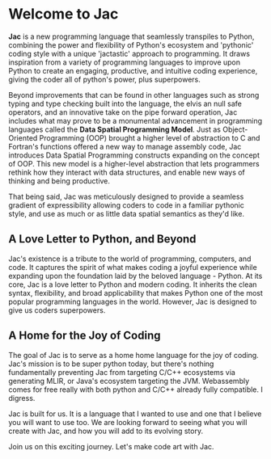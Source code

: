 # Welcome to Jac

**Jac** is a new programming language that seamlessly transpiles to Python, combining the power and flexibility of Python's ecosystem and 'pythonic' coding style with a unique 'jactastic' approach to programming. It draws inspiration from a variety of programming languages to improve upon Python to create an engaging, productive, and intuitive coding experience, giving the coder all of python's power, plus superpowers.

Beyond improvements that can be found in other languages such as strong typing and type checking built into the language, the elvis an null safe operators, and an innovative take on the pipe forward operation, Jac includes what may prove to be a monumental advancement in programming languages called the **Data Spatial Programming Model**. Just as Object-Oriented Programming (OOP) brought a higher level of abstraction to C and Fortran's functions offered a new way to manage assembly code, Jac introduces Data Spatial Programming constructs expanding on the concept of OOP. This new model is a higher-level abstraction that lets programmers rethink how they interact with data structures, and enable new ways of thinking and being productive.

That being said, Jac was meticulously designed to provide a seamless gradient of expressibility allowing coders to code in a familiar pythonic style, and use as much or as little data spatial semantics as they'd like.

## A Love Letter to Python, and Beyond

Jac's existence is a tribute to the world of programming, computers, and code. It captures the spirit of what makes coding a joyful experience while expanding upon the foundation laid by the beloved language - Python. At its core, Jac is a love letter to Python and modern coding. It inherits the clean syntax, flexibility, and broad applicability that makes Python one of the most popular programming languages in the world. However, Jac is designed to give us coders superpowers.

## A Home for the Joy of Coding

The goal of Jac is to serve as a home home language for the joy of coding. Jac's mission is to be super python today, but there's nothing fundamentally preventing Jac from targeting C/C++ ecosystems via generating MLIR, or Java's ecosystem targeting the JVM. Webassembly comes for free really with both python and C/C++ already fully compatible. I digress.

Jac is built for us. It is a language that I wanted to use and one that I believe you will want to use too. We are looking forward to seeing what you will create with Jac, and how you will add to its evolving story.

Join us on this exciting journey. Let's make code art with Jac.